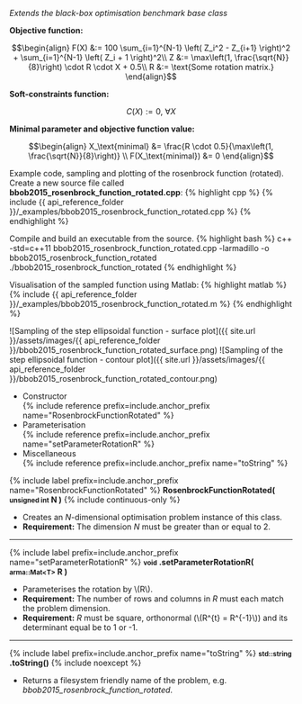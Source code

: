 *Extends the black-box optimisation benchmark base class*

**Objective function:**

$$\begin{align}
F(X) &:= 100 \sum_{i=1}^{N-1} \left( Z_i^2 - Z_{i+1} \right)^2 + \sum_{i=1}^{N-1} \left( Z_i + 1 \right)^2\\
Z &:= \max\left(1, \frac{\sqrt{N}}{8}\right) \cdot R \cdot X + 0.5\\
R &:= \text{Some rotation matrix.}
\end{align}$$

**Soft-constraints function:**

$$C(X) := 0, \ \forall X$$

**Minimal parameter and objective function value:**
    
$$\begin{align}
X_\text{minimal} &= \frac{R \cdot 0.5}{\max\left(1, \frac{\sqrt{N}}{8}\right)} \\
F(X_\text{minimal}) &= 0
\end{align}$$

Example code, sampling and plotting of the rosenbrock function (rotated).
Create a new source file called **bbob2015_rosenbrock_function_rotated.cpp**:
{% highlight cpp %}
{% include {{ api_reference_folder }}/_examples/bbob2015_rosenbrock_function_rotated.cpp %}
{% endhighlight %}

Compile and build an executable from the source.
{% highlight bash %}
c++ -std=c++11 bbob2015_rosenbrock_function_rotated.cpp -larmadillo -o bbob2015_rosenbrock_function_rotated
./bbob2015_rosenbrock_function_rotated
{% endhighlight %}

Visualisation of the sampled function using Matlab:
{% highlight matlab %}
{% include {{ api_reference_folder }}/_examples/bbob2015_rosenbrock_function_rotated.m %}
{% endhighlight %}

![Sampling of the step ellipsoidal function - surface plot]({{ site.url }}/assets/images/{{ api_reference_folder }}/bbob2015_rosenbrock_function_rotated_surface.png)
![Sampling of the step ellipsoidal function - contour plot]({{ site.url }}/assets/images/{{ api_reference_folder }}/bbob2015_rosenbrock_function_rotated_contour.png)

- Constructor<br>
  {% include reference prefix=include.anchor_prefix name="RosenbrockFunctionRotated" %}
- Parameterisation<br>
  {% include reference prefix=include.anchor_prefix name="setParameterRotationR" %}
- Miscellaneous<br>
  {% include reference prefix=include.anchor_prefix name="toString" %}
  
{% include label prefix=include.anchor_prefix name="RosenbrockFunctionRotated" %}
**RosenbrockFunctionRotated( <small>unsigned int</small> N )** {% include continuous-only %}

- Creates an *N*-dimensional optimisation problem instance of this class.
- **Requirement:** The dimension *N* must be greater than or equal to 2.

---
{% include label prefix=include.anchor_prefix name="setParameterRotationR" %}
**<small>void</small> .setParameterRotationR( <small>arma::Mat&lt;T&gt;</small> R )**

- Parameterises the rotation by \\(R\\).
- **Requirement:** The number of rows and columns in *R* must each match the problem dimension.
- **Requirement:** *R* must be square, orthonormal (\\(R^{t} = R^{-1}\\)) and its determinant equal be to 1 or -1.

---
{% include label prefix=include.anchor_prefix name="toString" %}
**<small>std::string</small> .toString()** {% include noexcept %}

- Returns a filesystem friendly name of the problem, e.g. *bbob2015_rosenbrock_function_rotated*.